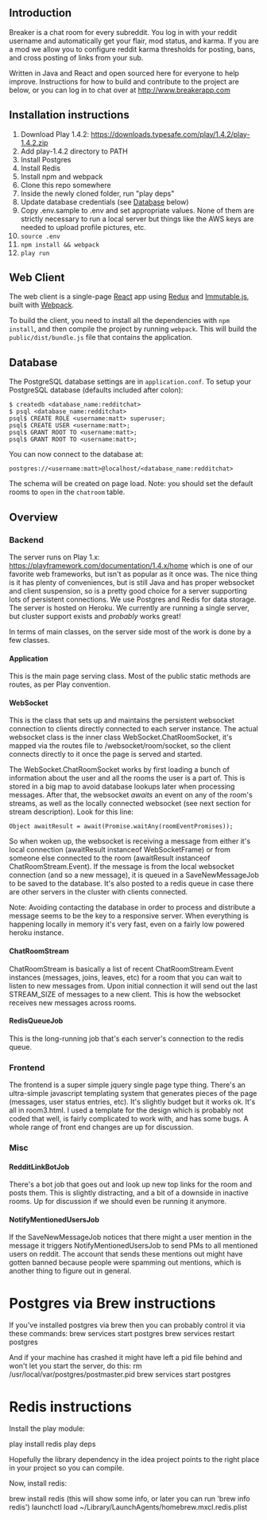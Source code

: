 ## Introduction

Breaker is a chat room for every subreddit. You log in with your reddit username and automatically get your flair, mod status, and karma. If you are a mod we allow you to configure reddit karma thresholds for posting, bans, and cross posting of links from your sub.

Written in Java and React and open sourced here for everyone to help improve. Instructions for how to build and contribute to the project are below, or you can log in to chat over at http://www.breakerapp.com

## Installation instructions

1. Download Play 1.4.2: https://downloads.typesafe.com/play/1.4.2/play-1.4.2.zip
2. Add play-1.4.2 directory to PATH
3. Install Postgres
4. Install Redis
5. Install npm and webpack
6. Clone this repo somewhere
7. Inside the newly cloned folder, run "play deps"
8. Update database credentials (see [Database](#database) below)
9. Copy .env.sample to .env and set appropriate values. None of them are strictly necessary to run a local server but things like the AWS keys are needed to upload profile pictures, etc.
10. `source .env`
11. `npm install && webpack`
12. `play run`

## Web Client

The web client is a single-page [React](https://facebook.github.io/react/) app using [Redux](http://redux.js.org/) and [Immutable.js](https://facebook.github.io/immutable-js/), built with [Webpack](https://webpack.github.io/). 

To build the client, you need to install all the dependencies with `npm install`, and then compile the project by running `webpack`. This will build the `public/dist/bundle.js` file that contains the application.

## Database

The PostgreSQL database settings are in `application.conf`. To setup your PostgreSQL database (defaults included after colon):

`$ createdb <database_name:redditchat>`  
`$ psql <database_name:redditchat>`  
`psql$ CREATE ROLE <username:matt> superuser;`  
`psql$ CREATE USER <username:matt>;`  
`psql$ GRANT ROOT TO <username:matt>;`  
`psql$ GRANT ROOT TO <username:matt>;`  

You can now connect to the database at:

`postgres://<username:matt>@localhost/<database_name:redditchat>`

The schema will be created on page load. Note: you should set the default rooms to `open` in the `chatroom` table. 


## Overview

### Backend

The server runs on Play 1.x: https://playframework.com/documentation/1.4.x/home which is one of our favorite web frameworks, but isn't as popular as it once was. The nice thing is it has plenty of conveniences, but is still Java and has proper websocket and client suspension, so is a pretty good choice for a server supporting lots of persistent connections. We use Postgres and Redis for data storage. The server is hosted on Heroku. We currently are running a single server, but cluster support exists and *probably* works great!

In terms of main classes, on the server side most of the work is done by a few classes.

#### Application

This is the main page serving class. Most of the public static methods are routes, as per Play convention.

#### WebSocket

This is the class that sets up and maintains the persistent websocket connection to clients directly connected to each server instance. The actual websocket class is the inner class WebSocket.ChatRoomSocket, it's mapped via the routes file to /websocket/room/socket, so the client connects directly to it once the page is served and started.

The WebSocket.ChatRoomSocket works by first loading a bunch of information about the user and all the rooms the user is a part of. This is stored in a big map to avoid database lookups later when processing messages. After that, the websocket *awaits* an event on any of the room's streams, as well as the locally connected websocket (see next section for stream description). Look for this line:

```
Object awaitResult = await(Promise.waitAny(roomEventPromises));
```

So when woken up, the websocket is receiving a message from either it's local connection (awaitResult instanceof WebSocketFrame) or from someone else connected to the room (awaitResult instanceof ChatRoomStream.Event). If the message is from the local websocket connection (and so a new message), it is queued in a SaveNewMessageJob to be saved to the database. It's also posted to a redis queue in case there are other servers in the cluster with clients connected.

Note: Avoiding contacting the database in order to process and distribute a message seems to be the key to a responsive server. When everything is happening locally in memory it's very fast, even on a fairly low powered heroku instance.

#### ChatRoomStream

ChatRoomStream is basically a list of recent ChatRoomStream.Event instances (messages, joins, leaves, etc) for a room that you can wait to listen to new messages from. Upon initial connection it will send out the last STREAM_SIZE of messages to a new client. This is how the websocket receives new messages across rooms.

#### RedisQueueJob

This is the long-running job that's each server's connection to the redis queue.

### Frontend

The frontend is a super simple jquery single page type thing. There's an ultra-simple javascript templating system that generates pieces of the page (messages, user status entries, etc). It's slightly budget but it works ok. It's all in room3.html. I used a template for the design which is probably not coded that well, is fairly complicated to work with, and has some bugs. A whole range of front end changes are up for discussion.

### Misc

#### RedditLinkBotJob

There's a bot job that goes out and look up new top links for the room and posts them. This is slightly distracting, and a bit of a downside in inactive rooms. Up for discussion if we should even be running it anymore.

#### NotifyMentionedUsersJob

If the SaveNewMessageJob notices that there might a user mention in the message it triggers NotifyMentionedUsersJob to send PMs to all mentioned users on reddit. The account that sends these mentions out might have gotten banned because people were spamming out mentions, which is another thing to figure out in general.

Postgres via Brew instructions
===

If you've installed postgres via brew then you can probably control it via these commands:
brew services start postgres
brew services restart postgres

And if your machine has crashed it might have left a pid file behind and won't let you start the server, do this:
rm /usr/local/var/postgres/postmaster.pid
brew services start postgres

Redis instructions
===

Install the play module:

play install redis
play deps

Hopefully the library dependency in the idea project points to the right place in your project so you can compile.

Now, install redis:

brew install redis
(this will show some info, or later you can run 'brew info redis')
launchctl load ~/Library/LaunchAgents/homebrew.mxcl.redis.plist
